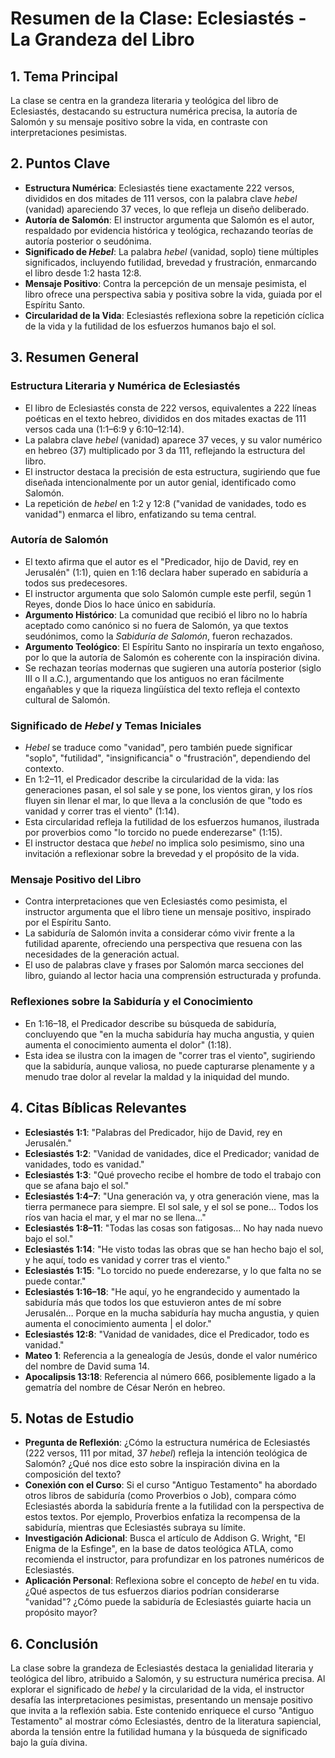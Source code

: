 # Resumen de la Clase: Eclesiastés - La Grandeza del Libro

## 1. Tema Principal
La clase se centra en la grandeza literaria y teológica del libro de Eclesiastés, destacando su estructura numérica precisa, la autoría de Salomón y su mensaje positivo sobre la vida, en contraste con interpretaciones pesimistas.

## 2. Puntos Clave
- **Estructura Numérica**: Eclesiastés tiene exactamente 222 versos, divididos en dos mitades de 111 versos, con la palabra clave *hebel* (vanidad) apareciendo 37 veces, lo que refleja un diseño deliberado.
- **Autoría de Salomón**: El instructor argumenta que Salomón es el autor, respaldado por evidencia histórica y teológica, rechazando teorías de autoría posterior o seudónima.
- **Significado de *Hebel***: La palabra *hebel* (vanidad, soplo) tiene múltiples significados, incluyendo futilidad, brevedad y frustración, enmarcando el libro desde 1:2 hasta 12:8.
- **Mensaje Positivo**: Contra la percepción de un mensaje pesimista, el libro ofrece una perspectiva sabia y positiva sobre la vida, guiada por el Espíritu Santo.
- **Circularidad de la Vida**: Eclesiastés reflexiona sobre la repetición cíclica de la vida y la futilidad de los esfuerzos humanos bajo el sol.

## 3. Resumen General

### Estructura Literaria y Numérica de Eclesiastés
- El libro de Eclesiastés consta de 222 versos, equivalentes a 222 líneas poéticas en el texto hebreo, divididos en dos mitades exactas de 111 versos cada una (1:1–6:9 y 6:10–12:14).
- La palabra clave *hebel* (vanidad) aparece 37 veces, y su valor numérico en hebreo (37) multiplicado por 3 da 111, reflejando la estructura del libro.
- El instructor destaca la precisión de esta estructura, sugiriendo que fue diseñada intencionalmente por un autor genial, identificado como Salomón.
- La repetición de *hebel* en 1:2 y 12:8 ("vanidad de vanidades, todo es vanidad") enmarca el libro, enfatizando su tema central.

### Autoría de Salomón
- El texto afirma que el autor es el "Predicador, hijo de David, rey en Jerusalén" (1:1), quien en 1:16 declara haber superado en sabiduría a todos sus predecesores.
- El instructor argumenta que solo Salomón cumple este perfil, según 1 Reyes, donde Dios lo hace único en sabiduría.
- **Argumento Histórico**: La comunidad que recibió el libro no lo habría aceptado como canónico si no fuera de Salomón, ya que textos seudónimos, como la *Sabiduría de Salomón*, fueron rechazados.
- **Argumento Teológico**: El Espíritu Santo no inspiraría un texto engañoso, por lo que la autoría de Salomón es coherente con la inspiración divina.
- Se rechazan teorías modernas que sugieren una autoría posterior (siglo III o II a.C.), argumentando que los antiguos no eran fácilmente engañables y que la riqueza lingüística del texto refleja el contexto cultural de Salomón.

### Significado de *Hebel* y Temas Iniciales
- *Hebel* se traduce como "vanidad", pero también puede significar "soplo", "futilidad", "insignificancia" o "frustración", dependiendo del contexto.
- En 1:2–11, el Predicador describe la circularidad de la vida: las generaciones pasan, el sol sale y se pone, los vientos giran, y los ríos fluyen sin llenar el mar, lo que lleva a la conclusión de que "todo es vanidad y correr tras el viento" (1:14).
- Esta circularidad refleja la futilidad de los esfuerzos humanos, ilustrada por proverbios como "lo torcido no puede enderezarse" (1:15).
- El instructor destaca que *hebel* no implica solo pesimismo, sino una invitación a reflexionar sobre la brevedad y el propósito de la vida.

### Mensaje Positivo del Libro
- Contra interpretaciones que ven Eclesiastés como pesimista, el instructor argumenta que el libro tiene un mensaje positivo, inspirado por el Espíritu Santo.
- La sabiduría de Salomón invita a considerar cómo vivir frente a la futilidad aparente, ofreciendo una perspectiva que resuena con las necesidades de la generación actual.
- El uso de palabras clave y frases por Salomón marca secciones del libro, guiando al lector hacia una comprensión estructurada y profunda.

### Reflexiones sobre la Sabiduría y el Conocimiento
- En 1:16–18, el Predicador describe su búsqueda de sabiduría, concluyendo que "en la mucha sabiduría hay mucha angustia, y quien aumenta el conocimiento aumenta el dolor" (1:18).
- Esta idea se ilustra con la imagen de "correr tras el viento", sugiriendo que la sabiduría, aunque valiosa, no puede capturarse plenamente y a menudo trae dolor al revelar la maldad y la iniquidad del mundo.

## 4. Citas Bíblicas Relevantes
- **Eclesiastés 1:1**: "Palabras del Predicador, hijo de David, rey en Jerusalén."
- **Eclesiastés 1:2**: "Vanidad de vanidades, dice el Predicador; vanidad de vanidades, todo es vanidad."
- **Eclesiastés 1:3**: "Qué provecho recibe el hombre de todo el trabajo con que se afana bajo el sol."
- **Eclesiastés 1:4–7**: "Una generación va, y otra generación viene, mas la tierra permanece para siempre. El sol sale, y el sol se pone… Todos los ríos van hacia el mar, y el mar no se llena…"
- **Eclesiastés 1:8–11**: "Todas las cosas son fatigosas… No hay nada nuevo bajo el sol."
- **Eclesiastés 1:14**: "He visto todas las obras que se han hecho bajo el sol, y he aquí, todo es vanidad y correr tras el viento."
- **Eclesiastés 1:15**: "Lo torcido no puede enderezarse, y lo que falta no se puede contar."
- **Eclesiastés 1:16–18**: "He aquí, yo he engrandecido y aumentado la sabiduría más que todos los que estuvieron antes de mí sobre Jerusalén… Porque en la mucha sabiduría hay mucha angustia, y quien aumenta el conocimiento aumenta | el dolor."
- **Eclesiastés 12:8**: "Vanidad de vanidades, dice el Predicador, todo es vanidad."
- **Mateo 1**: Referencia a la genealogía de Jesús, donde el valor numérico del nombre de David suma 14.
- **Apocalipsis 13:18**: Referencia al número 666, posiblemente ligado a la gematría del nombre de César Nerón en hebreo.

## 5. Notas de Estudio
- **Pregunta de Reflexión**: ¿Cómo la estructura numérica de Eclesiastés (222 versos, 111 por mitad, 37 *hebel*) refleja la intención teológica de Salomón? ¿Qué nos dice esto sobre la inspiración divina en la composición del texto?
- **Conexión con el Curso**: Si el curso "Antiguo Testamento" ha abordado otros libros de sabiduría (como Proverbios o Job), compara cómo Eclesiastés aborda la sabiduría frente a la futilidad con la perspectiva de estos textos. Por ejemplo, Proverbios enfatiza la recompensa de la sabiduría, mientras que Eclesiastés subraya su límite.
- **Investigación Adicional**: Busca el artículo de Addison G. Wright, "El Enigma de la Esfinge", en la base de datos teológica ATLA, como recomienda el instructor, para profundizar en los patrones numéricos de Eclesiastés.
- **Aplicación Personal**: Reflexiona sobre el concepto de *hebel* en tu vida. ¿Qué aspectos de tus esfuerzos diarios podrían considerarse "vanidad"? ¿Cómo puede la sabiduría de Eclesiastés guiarte hacia un propósito mayor?

## 6. Conclusión
La clase sobre la grandeza de Eclesiastés destaca la genialidad literaria y teológica del libro, atribuido a Salomón, y su estructura numérica precisa. Al explorar el significado de *hebel* y la circularidad de la vida, el instructor desafía las interpretaciones pesimistas, presentando un mensaje positivo que invita a la reflexión sabia. Este contenido enriquece el curso "Antiguo Testamento" al mostrar cómo Eclesiastés, dentro de la literatura sapiencial, aborda la tensión entre la futilidad humana y la búsqueda de significado bajo la guía divina.